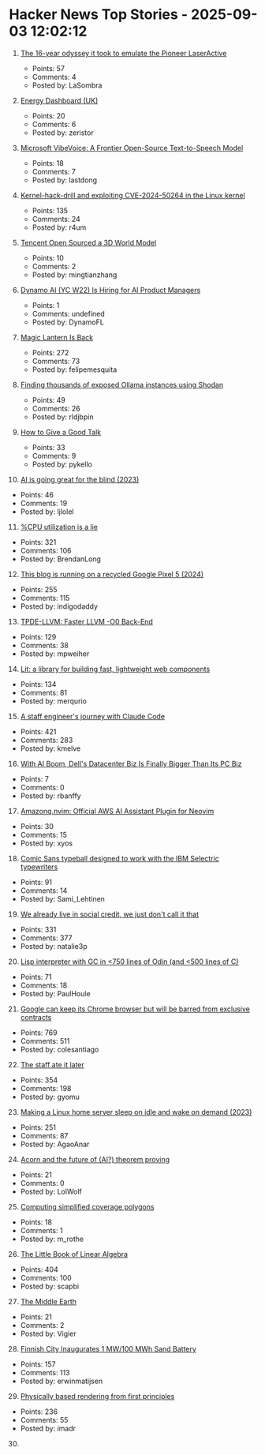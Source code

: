 # Hacker News Top Stories - 2025-09-03 12:02:12

1. [The 16-year odyssey it took to emulate the Pioneer LaserActive](https://www.readonlymemo.com/this-is-the-first-the-16-year-odyssey-of-time-money-wrong-turns-and-frustration-it-took-to-finally-emulate-the-pioneer-laseractive/)
   - Points: 57
   - Comments: 4
   - Posted by: LaSombra

2. [Energy Dashboard (UK)](https://www.energydashboard.co.uk/map)
   - Points: 20
   - Comments: 6
   - Posted by: zeristor

3. [Microsoft VibeVoice: A Frontier Open-Source Text-to-Speech Model](https://microsoft.github.io/VibeVoice/)
   - Points: 18
   - Comments: 7
   - Posted by: lastdong

4. [Kernel-hack-drill and exploiting CVE-2024-50264 in the Linux kernel](https://a13xp0p0v.github.io/2025/09/02/kernel-hack-drill-and-CVE-2024-50264.html)
   - Points: 135
   - Comments: 24
   - Posted by: r4um

5. [Tencent Open Sourced a 3D World Model](https://github.com/Tencent-Hunyuan/HunyuanWorld-Voyager)
   - Points: 10
   - Comments: 2
   - Posted by: mingtianzhang

6. [Dynamo AI (YC W22) Is Hiring for AI Product Managers](https://www.ycombinator.com/companies/dynamo-ai/jobs/tt5OVwf-product-manager-ai)
   - Points: 1
   - Comments: undefined
   - Posted by: DynamoFL

7. [Magic Lantern Is Back](https://www.magiclantern.fm/forum/index.php?topic=27315.0)
   - Points: 272
   - Comments: 73
   - Posted by: felipemesquita

8. [Finding thousands of exposed Ollama instances using Shodan](https://blogs.cisco.com/security/detecting-exposed-llm-servers-shodan-case-study-on-ollama)
   - Points: 49
   - Comments: 26
   - Posted by: rldjbpin

9. [How to Give a Good Talk](https://blog.sigplan.org/2025/03/31/how-to-give-a-good-talk/)
   - Points: 33
   - Comments: 9
   - Posted by: pykello

10. [AI is going great for the blind (2023)](https://robertkingett.com/posts/6230/)
   - Points: 46
   - Comments: 19
   - Posted by: ljlolel

11. [%CPU utilization is a lie](https://www.brendanlong.com/cpu-utilization-is-a-lie.html)
   - Points: 321
   - Comments: 106
   - Posted by: BrendanLong

12. [This blog is running on a recycled Google Pixel 5 (2024)](https://blog.ctms.me/posts/2024-08-29-running-this-blog-on-a-pixel-5/)
   - Points: 255
   - Comments: 115
   - Posted by: indigodaddy

13. [TPDE-LLVM: Faster LLVM -O0 Back-End](https://discourse.llvm.org/t/tpde-llvm-10-20x-faster-llvm-o0-back-end/86664)
   - Points: 129
   - Comments: 38
   - Posted by: mpweiher

14. [Lit: a library for building fast, lightweight web components](https://lit.dev)
   - Points: 134
   - Comments: 81
   - Posted by: merqurio

15. [A staff engineer's journey with Claude Code](https://www.sanity.io/blog/first-attempt-will-be-95-garbage)
   - Points: 421
   - Comments: 283
   - Posted by: kmelve

16. [With AI Boom, Dell's Datacenter Biz Is Finally Bigger Than Its PC Biz](https://www.nextplatform.com/2025/08/29/with-ai-boom-dells-datacenter-biz-is-finally-bigger-than-its-pc-biz/)
   - Points: 7
   - Comments: 0
   - Posted by: rbanffy

17. [Amazonq.nvim: Official AWS AI Assistant Plugin for Neovim](https://github.com/awslabs/amazonq.nvim)
   - Points: 30
   - Comments: 15
   - Posted by: xyos

18. [Comic Sans typeball designed to work with the IBM Selectric typewriters](https://www.printables.com/model/441233-comic-sans-typeball-for-the-ibm-selectric-typewrit)
   - Points: 91
   - Comments: 14
   - Posted by: Sami_Lehtinen

19. [We already live in social credit, we just don't call it that](https://www.thenexus.media/your-phone-already-has-social-credit-we-just-lie-about-it/)
   - Points: 331
   - Comments: 377
   - Posted by: natalie3p

20. [Lisp interpreter with GC in <750 lines of Odin (and <500 lines of C)](https://github.com/krig/LISP)
   - Points: 71
   - Comments: 18
   - Posted by: PaulHoule

21. [Google can keep its Chrome browser but will be barred from exclusive contracts](https://www.cnbc.com/2025/09/02/google-antitrust-search-ruling.html)
   - Points: 769
   - Comments: 511
   - Posted by: colesantiago

22. [The staff ate it later](https://en.wikipedia.org/wiki/The_staff_ate_it_later)
   - Points: 354
   - Comments: 198
   - Posted by: gyomu

23. [Making a Linux home server sleep on idle and wake on demand (2023)](https://dgross.ca/blog/linux-home-server-auto-sleep)
   - Points: 251
   - Comments: 87
   - Posted by: AgaoAnar

24. [Acorn and the future of (AI?) theorem proving](https://lmao.bearblog.dev/acorn-ai-proving/)
   - Points: 21
   - Comments: 0
   - Posted by: LolWolf

25. [Computing simplified coverage polygons](https://www.volkerkrause.eu/2025/08/30/simplified-coverage-polygons.html)
   - Points: 18
   - Comments: 1
   - Posted by: m_rothe

26. [The Little Book of Linear Algebra](https://github.com/the-litte-book-of/linear-algebra)
   - Points: 404
   - Comments: 100
   - Posted by: scapbi

27. [The Middle Earth](https://www.historytoday.com/archive/out-margins/real-middle-earth)
   - Points: 21
   - Comments: 2
   - Posted by: Vigier

28. [Finnish City Inaugurates 1 MW/100 MWh Sand Battery](https://cleantechnica.com/2025/08/30/finnish-city-inaugurates-1-mw-100-mwh-sand-battery/)
   - Points: 157
   - Comments: 113
   - Posted by: erwinmatijsen

29. [Physically based rendering from first principles](https://imadr.me/pbr/)
   - Points: 236
   - Comments: 55
   - Posted by: imadr

30. [<template>: The Content Template element](https://developer.mozilla.org/en-US/docs/Web/HTML/Reference/Elements/template)
   - Points: 208
   - Comments: 65
   - Posted by: palmfacehn

